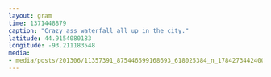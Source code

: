 ```yaml
---
layout: gram
time: 1371448879
caption: "Crazy ass waterfall all up in the city."
latitude: 44.9154080183
longitude: -93.211183548
media:
- media/posts/201306/11357391_875446599168693_618025384_n_17842734424000351.jpg
---
```

